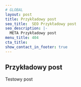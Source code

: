 ```yaml
---
# GLOBAL 
layout: post
title: Przykładowy post
seo_title:  SEO Przykładowy post
seo_description: |-
  META Przykładowy post
menu_title: 404
cta_title:
show_contact_in_footer: true
---
```

## Przykładowy post

Testowy post